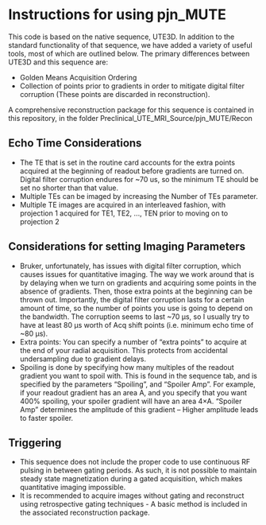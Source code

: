 # Instructions for using pjn_MUTE

This code is based on the native sequence, UTE3D. In addition to the standard functionality of that sequence, we have added a variety of useful tools, most of which are outlined below.
The primary differences between UTE3D and this sequence are:
* Golden Means Acquisition Ordering
* Collection of points prior to gradients in order to mitigate digital filter corruption (These points are discarded in reconstruction).

A comprehensive reconstruction package for this sequence is contained in this repository, in the folder Preclinical_UTE_MRI_Source/pjn_MUTE/Recon

## Echo Time Considerations
* The TE that is set in the routine card accounts for the extra points acquired at the beginning of readout before gradients are turned on. Digital filter corruption endures for ~70 us, so the minimum TE should be set no shorter than that value.
* Multiple TEs can be imaged by increasing the Number of TEs parameter.
* Multiple TE images are acquired in an interleaved fashion, with projection 1 acquired for TE1, TE2, ..., TEN prior to moving on to projection 2

## Considerations for setting Imaging Parameters
* Bruker, unfortunately, has issues with digital filter corruption, which causes issues for quantitative imaging. The way we work around that is by delaying when we turn on gradients and acquiring some points in the absence of gradients. Then, those extra points at the beginning can be thrown out. Importantly, the digital filter corruption lasts for a certain amount of time, so the number of points you use is going to depend on the bandwidth. The corruption seems to last ~70 µs, so I usually try to have at least 80 µs worth of Acq shift points (i.e. minimum echo time of ~80 µs).
* Extra points: You can specify a number of “extra points” to acquire at the end of your radial acquisition. This protects from accidental undersampling due to gradient delays.
*	Spoiling is done by specifying how many multiples of the readout gradient you want to spoil with. This is found in the sequence tab, and is specified by the parameters “Spoiling”, and “Spoiler Amp”. For example, if your readout gradient has an area A, and you specify that you want 400% spoiling, your spoiler gradient will have an area 4×A. “Spoiler Amp” determines the amplitude of this gradient – Higher amplitude leads to faster spoiler.

## Triggering
* This sequence does not include the proper code to use continuous RF pulsing in between gating periods. As such, it is not possible to maintain steady state magnetization during a gated acquisition, which makes quantitative imaging impossible.
* It is recommended to acquire images without gating and reconstruct using retrospective gating techniques - A basic method is included in the associated reconstruction package.

